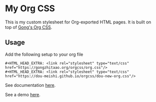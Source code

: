 # My Org CSS

This is my custom stylesheet for Org-exported HTML pages. It is built
on top of [Gong's Org CSS](https://gongzhitaao.org/orgcss/).

## Usage

Add the following setup to your org file
```
#+HTML_HEAD_EXTRA: <link rel="stylesheet" type="text/css" href="https://gongzhitaao.org/orgcss/org.css"/>
#+HTML_HEAD_EXTRA: <link rel="stylesheet" type="text/css" href="https://dou-meishi.github.io/orgcss/dou-new-org.css"/>
```

See documentation [here](https://dou-meishi.github.io/orgcss/doc-and-source.html).

See a demo [here](https://dou-meishi.github.io/orgcss/examples/Demo/demo.html).
